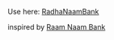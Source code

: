 Use here: [RadhaNaamBank](https://radhanaambank.netlify.app/)


inspired by [Raam Naam Bank](https://www.ramnaambank.com/)
